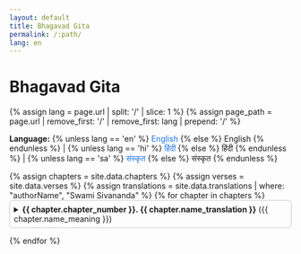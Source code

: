 ```yaml
---
layout: default
title: Bhagavad Gita
permalink: /:path/
lang: en
---
```


<h1>Bhagavad Gita</h1>

<!-- Language switch -->

{% assign lang = page.url | split: '/' | slice: 1 %} {% assign page_path =
page.url | remove_first: '/' | remove_first: lang | prepend: '/' %}

<p>
  <strong>Language:</strong>
  {% unless lang == 'en' %}
    <a href="{{ site.baseurl }}/en">English</a>
  {% else %}
    English
  {% endunless %} |
  {% unless lang == 'hi' %}
    <a href="{{ site.baseurl }}/hi">हिंदी</a>
  {% else %}
    हिंदी
  {% endunless %} |
  {% unless lang == 'sa' %}
    <a href="{{ site.baseurl }}/sa">संस्कृत</a>
  {% else %}
    संस्कृत
  {% endunless %}
</p>

<!-- Chapters -->

<div class="chapters-list">
  {% assign chapters = site.data.chapters %} {% assign verses = site.data.verses
  %} {% assign translations = site.data.translations | where: "authorName",
  "Swami Sivananda" %} {% for chapter in chapters %}
  <details class="chapter-dropdown">
    <summary>
      <strong
        >{{ chapter.chapter_number }}. {{ chapter.name_translation
        }}</strong
      >
      ({{ chapter.name_meaning }})
    </summary>
    <div class="chapter-summary">
      <p>{{ chapter.chapter_summary }}</p>
    </div>

    <ul class="verses-list">
      {% for verse in verses %} {% if verse.chapter_id == chapter.id %} {%
      assign trans = translations | where: "verse_id", verse.id | first %} {% if
      trans %}
      <li>
        Verse {{ verse.verse_number }}: {{ trans.description }}

      </li>
      {% endif %} {% endif %} {% endfor %}
    </ul>

  </details>
  {% endfor %}
</div>

<style>
  .chapter-dropdown {
    margin-bottom: 1em;
    border: 1px solid #ccc;
    padding: 0.5em;
    border-radius: 6px;
  }

  .chapter-summary {
    margin-top: 0.5em;
    font-style: italic;
    color: #555;
  }

  .verses-list {
    margin-top: 1em;
    padding-left: 1em;
  }

  .verses-list li {
    margin-bottom: 0.4em;
  }

  a {
    text-decoration: none;
    color: #1a73e8;
  }

  a:hover {
    text-decoration: underline;
  }
</style>
